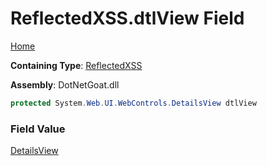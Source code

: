 # ReflectedXSS\.dtlView Field

[Home](../../../../../README.md)

**Containing Type**: [ReflectedXSS](../README.md)

**Assembly**: DotNetGoat\.dll

```csharp
protected System.Web.UI.WebControls.DetailsView dtlView
```

### Field Value

[DetailsView](https://docs.microsoft.com/en-us/dotnet/api/system.web.ui.webcontrols.detailsview)

